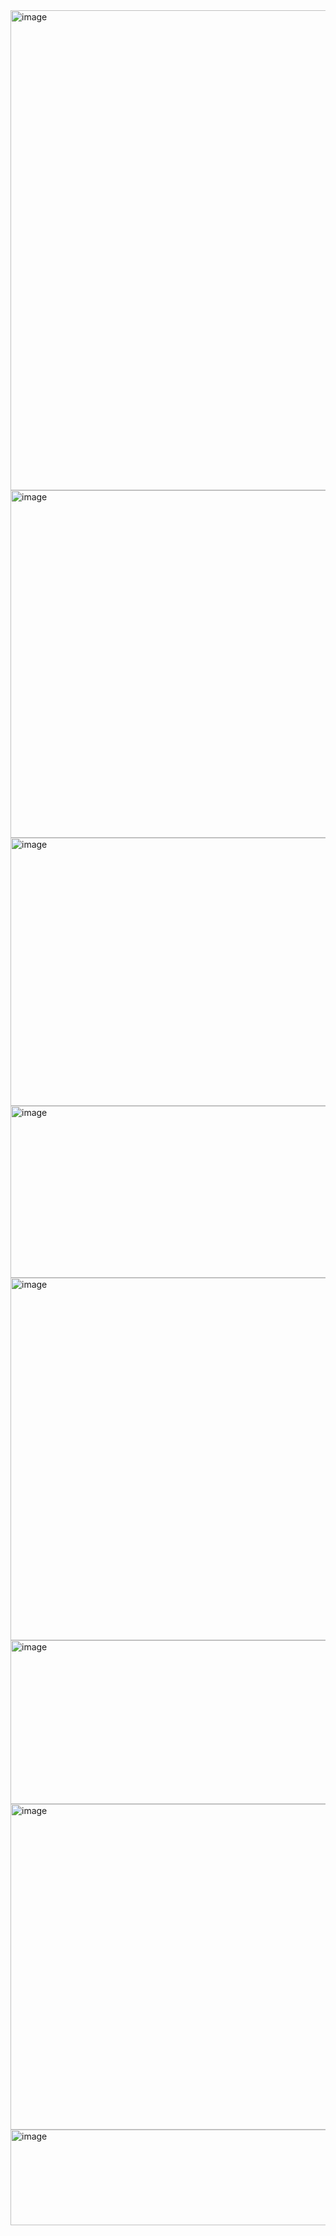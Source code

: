 
<img width="1366" height="768" alt="image" src="https://github.com/user-attachments/assets/92656aca-d4c1-4969-a789-82afa3260881" />
<img width="1366" height="556" alt="image" src="https://github.com/user-attachments/assets/4e7e5746-ee52-4b73-acd8-e16c1f0eb848" />
<img width="1366" height="429" alt="image" src="https://github.com/user-attachments/assets/e40910a0-8338-4aaa-b2f6-0ccdb4254c0d" />
<img width="1366" height="275" alt="image" src="https://github.com/user-attachments/assets/32e853f9-1eb0-4975-b5bd-67ff25bd1b53" />
<img width="1364" height="580" alt="image" src="https://github.com/user-attachments/assets/cff64d38-535b-400c-83ce-a815c843b10f" />
<img width="1359" height="262" alt="image" src="https://github.com/user-attachments/assets/25c1efc5-8675-4c4d-b303-478c390225e3" />
<img width="1363" height="521" alt="image" src="https://github.com/user-attachments/assets/30f4fb35-4de3-4842-a51e-880bc580a3d0" />
<img width="1366" height="153" alt="image" src="https://github.com/user-attachments/assets/2484dc18-cced-4d8a-8740-8495eb772026" />
